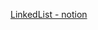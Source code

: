 [LinkedList - notion](https://verbena-treatment-eb5.notion.site/LinkedList-ef2599d67f0049e092630b4a1ccf6090)